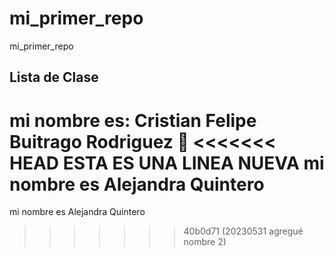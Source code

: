 # mi_primer_repo

mi_primer_repo

## Lista de Clase

mi nombre es: Cristian Felipe Buitrago Rodriguez 🤔
<<<<<<< HEAD
ESTA ES UNA LINEA NUEVA
mi nombre es Alejandra Quintero
=======
mi nombre es Alejandra Quintero 
>>>>>>> 40b0d71 (20230531 agregué nombre 2)
